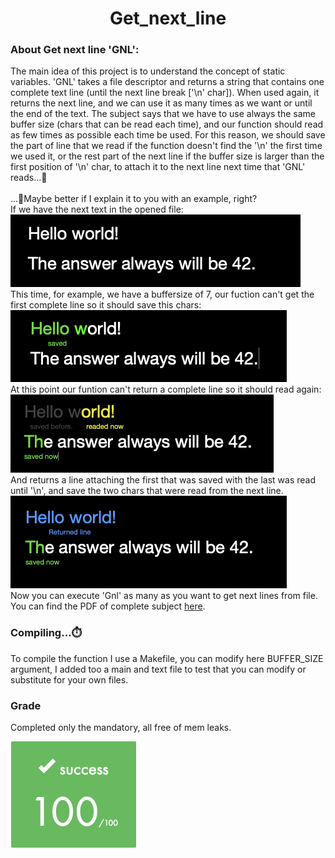 <!DOCTYPE html>
<html>
<head>
    <h1 align="center"> Get_next_line</h1>
</head>
<body>
    <h3>About Get next line 'GNL':</h3>
    <p>
        The main idea of ​​this project is to understand the concept of static variables.
        'GNL' takes a file descriptor and returns a string that contains one complete text line (until the next line break ['\n' char]). When used again, it returns the next line, and we can use it as many times as we want or until the end of the text. The subject says that we have to use always the same buffer size (chars that can be read each time), and our function should read as few times as possible each time be used. For this reason, we should save the part of line that we read if the function doesn't find the '\n' the first time we used it, or the rest part of the next line if the buffer size is larger than the first position of '\n' char, to attach it to the next line next time that 'GNL' reads...🤯<br><br>
        ...🤔Maybe better if I explain it to you with an example, right?<br>
        If we have the next text in the opened file:<br>
        <img src=".readmedata/1st_img.png"><br>
        This time, for example, we have a buffersize of 7, our fuction can't get the first complete line so it should save this chars:<br>
        <img src=".readmedata/2nd_img.png"><br>
        At this point our funtion can't return a complete line so it should read again:<br>
        <img src=".readmedata/3th_img.png"><br>
        And returns a line attaching the first that was saved with the last was read until '\n', and save the two chars that were read from the next line.<br>
        <img src=".readmedata/4th_img.png"><br>
        Now you can execute 'Gnl' as many as you want to get next lines from file.<br>
        You can find the PDF of complete subject <a href="https://github.com/Develoi89/Get_next_line_42/blob/master/.readmedata/en.subject.pdf" target="blank" >here</a>.<br>
    </p>
    <h3>Compiling...⏱️</h3>
    <p>
        To compile the function I use a Makefile, you can modify here BUFFER_SIZE argument, I added too a main and text file to test that you can modify or substitute for your own files. 
    </p>
    <h3>Grade</h3>
    <p>
        Completed only the mandatory, all free of mem leaks.
    </p>
    <img src=".readmedata/grade.png">
</body>
</html>